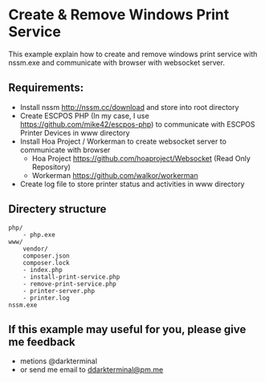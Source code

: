 # Create & Remove Windows Print Service
This example explain how to create and remove windows print service with nssm.exe and communicate with browser with websocket server.

## Requirements:
- Install nssm http://nssm.cc/download and store into root directory
- Create ESCPOS PHP (In my case, I use https://github.com/mike42/escpos-php) to communicate with ESCPOS Printer Devices in www directory
- Install Hoa Project / Workerman to create websocket server to communicate with browser
  - Hoa Project <https://github.com/hoaproject/Websocket> (Read Only Repository)
  - Workerman <https://github.com/walkor/workerman>
- Create log file to store printer status and activities in www directory

## Directery structure
```
php/
    - php.exe
www/
    vendor/
    composer.json
    composer.lock
    - index.php
    - install-print-service.php
    - remove-print-service.php
    - printer-server.php
    - printer.log
nssm.exe
```

## If this example may useful for you, please give me feedback
- metions @darkterminal
- or send me email to ddarkterminal@pm.me
